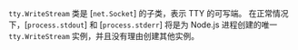 <!-- YAML
added: v0.5.8
-->

`tty.WriteStream` 类是 [`net.Socket`] 的子类，表示 TTY 的可写端。 
在正常情况下，[`process.stdout`] 和 [`process.stderr`] 将是为 Node.js 进程创建的唯一 `tty.WriteStream` 实例，并且没有理由创建其他实例。

